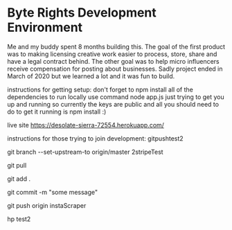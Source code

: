 # Byte Rights Development Environment
Me and my buddy spent 8 months building this. The goal of the first product was to making licensing creative work easier to process, store, share and have a legal contract behind. The other goal was to help micro influencers receive compensation for posting about businesses. Sadly project ended in March of 2020 but we learned a lot and it was fun to build.


instructions for getting setup:
don't forget to npm install all of the dependencies
to run locally use command node app.js
just trying to get you up and running so currently the keys are public and all you should need to do to get it running is npm install :)


live site https://desolate-sierra-72554.herokuapp.com/

instructions for those trying to join development:
gitpushtest2

git branch --set-upstream-to origin/master 2stripeTest 

git pull

git add .

git commit -m "some message"

git push origin instaScraper

hp test2
